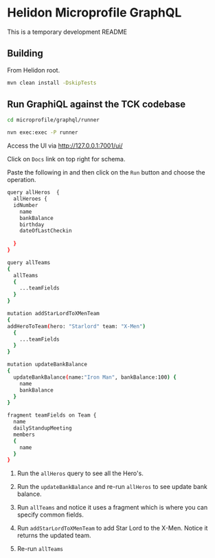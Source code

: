# Helidon Microprofile GraphQL

This is a temporary development README

## Building

From Helidon root.

```bash
mvn clean install -DskipTests
```               

## Run GraphiQL against the TCK codebase

```bash
cd microprofile/graphql/runner

nvn exec:exec -P runner
```                    

Access the UI via http://127.0.0.1:7001/ui/

Click on `Docs` link on top right for schema.

Paste the following in and then click on the `Run` button and choose the operation.

```bash
query allHeros  {
  allHeroes {
  idNumber
    name
    bankBalance
    birthday
    dateOfLastCheckin
    
  }
}

query allTeams
{
  allTeams
  {
    ...teamFields
  }
}

mutation addStarLordToXMenTeam
{
addHeroToTeam(hero: "Starlord" team: "X-Men")
  {
    ...teamFields
  }
}

mutation updateBankBalance
{
  updateBankBalance(name:"Iron Man", bankBalance:100) {
    name
    bankBalance
  }
}

fragment teamFields on Team {
  name
  dailyStandupMeeting
  members
  {
    name
  }
}
```

1. Run the `allHeros` query to see all the Hero's.

1. Run the `updateBankBalance` and re-run `allHeros` to see update bank balance.

1. Run `allTeams` and notice it uses a fragment which is where you can specify common fields. 

1. Run `addStarLordToXMenTeam` to add Star Lord to the X-Men.  Notice it returns the updated team.

1. Re-run `allTeams`
